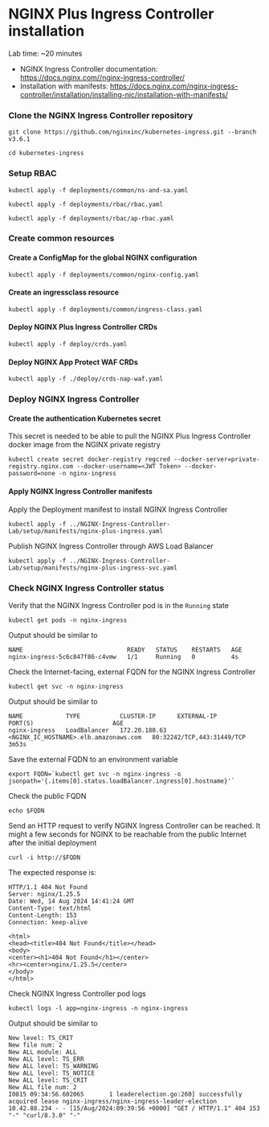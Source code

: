 # NGINX Plus Ingress Controller installation

Lab time: ~20 minutes

* NGINX Ingress Controller documentation: https://docs.nginx.com//nginx-ingress-controller/
* Installation with manifests: https://docs.nginx.com/nginx-ingress-controller/installation/installing-nic/installation-with-manifests/

### Clone the NGINX Ingress Controller repository
```code
git clone https://github.com/nginxinc/kubernetes-ingress.git --branch v3.6.1
```

```code
cd kubernetes-ingress
```

### Setup RBAC
```code
kubectl apply -f deployments/common/ns-and-sa.yaml
```
```code
kubectl apply -f deployments/rbac/rbac.yaml
```
```code
kubectl apply -f deployments/rbac/ap-rbac.yaml
```

### Create common resources

<!--- kubectl apply -f examples/shared-examples/default-server-secret/default-server-secret.yaml ---> 

#### Create a ConfigMap for the global NGINX configuration

```code
kubectl apply -f deployments/common/nginx-config.yaml
```

#### Create an ingressclass resource
```code
kubectl apply -f deployments/common/ingress-class.yaml
```

#### Deploy NGINX Plus Ingress Controller CRDs
```code
kubectl apply -f deploy/crds.yaml
```

#### Deploy NGINX App Protect WAF CRDs
```code
kubectl apply -f ./deploy/crds-nap-waf.yaml
```

### Deploy NGINX Ingress Controller

#### Create the authentication Kubernetes secret

This secret is needed to be able to pull the NGINX Plus Ingress Controller docker image from the NGINX private registry
```code
kubectl create secret docker-registry regcred --docker-server=private-registry.nginx.com --docker-username=<JWT Token> --docker-password=none -n nginx-ingress 
```

#### Apply NGINX Ingress Controller manifests

Apply the Deployment manifest to install NGINX Ingress Controller
```code
kubectl apply -f ../NGINX-Ingress-Controller-Lab/setup/manifests/nginx-plus-ingress.yaml
```

Publish NGINX Ingress Controller through AWS Load Balancer
```code
kubectl apply -f ../NGINX-Ingress-Controller-Lab/setup/manifests/nginx-plus-ingress-svc.yaml
```

### Check NGINX Ingress Controller status

Verify that the NGINX Ingress Controller pod is in the `Running` state
```code
kubectl get pods -n nginx-ingress
```

Output should be similar to
```
NAME                             READY   STATUS    RESTARTS   AGE
nginx-ingress-5c6c847f86-c4vmw   1/1     Running   0          4s
```

Check the Internet-facing, external FQDN for the NGINX Ingress Controller
```code
kubectl get svc -n nginx-ingress
```

Output should be similar to
```
NAME            TYPE           CLUSTER-IP      EXTERNAL-IP                             PORT(S)                      AGE
nginx-ingress   LoadBalancer   172.20.180.63   <NGINX_IC_HOSTNAME>.elb.amazonaws.com   80:32242/TCP,443:31449/TCP   3m53s
```

Save the external FQDN to an environment variable
```code
export FQDN=`kubectl get svc -n nginx-ingress -o jsonpath='{.items[0].status.loadBalancer.ingress[0].hostname}'`
```

Check the public FQDN
```code
echo $FQDN
```

Send an HTTP request to verify NGINX Ingress Controller can be reached. It might a few seconds for NGINX to be reachable from the public Internet after the initial deployment
```code
curl -i http://$FQDN
```

The expected response is:
```
HTTP/1.1 404 Not Found
Server: nginx/1.25.5
Date: Wed, 14 Aug 2024 14:41:24 GMT
Content-Type: text/html
Content-Length: 153
Connection: keep-alive

<html>
<head><title>404 Not Found</title></head>
<body>
<center><h1>404 Not Found</h1></center>
<hr><center>nginx/1.25.5</center>
</body>
</html>
```

Check NGINX Ingress Controller pod logs
```code
kubectl logs -l app=nginx-ingress -n nginx-ingress
```

Output should be similar to
```
New level: TS_CRIT
New file num: 2
New ALL module: ALL
New ALL level: TS_ERR
New ALL level: TS_WARNING
New ALL level: TS_NOTICE
New ALL level: TS_CRIT
New ALL file num: 2
I0815 09:34:56.602065       1 leaderelection.go:260] successfully acquired lease nginx-ingress/nginx-ingress-leader-election
10.42.88.234 - - [15/Aug/2024:09:39:56 +0000] "GET / HTTP/1.1" 404 153 "-" "curl/8.3.0" "-"
```
